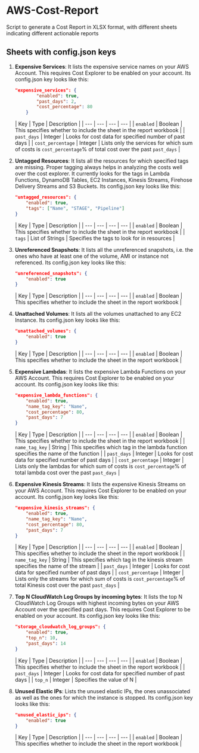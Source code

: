 # AWS-Cost-Report
Script to generate a Cost Report in XLSX format, with different sheets indicating different actionable reports

## Sheets with config.json keys
1. **Expensive Services**: It lists the expensive service names on your AWS Account. This requires Cost Explorer to be enabled on your account.
    Its config.json key looks like this:
    ```json
    "expensive_services": {
            "enabled": true,
            "past_days": 2,
            "cost_percentage": 80
        }
    ```
    
    | Key | Type | Description |
    | --- | --- | --- | --- |
    | `enabled` | Boolean | This specifies whether to include the sheet in the report workbook |
    | `past_days` | Integer | Looks for cost data for specified number of past days |
    | `cost_percentage` | Integer | Lists only the services for which sum of costs is `cost_percentage`% of total cost over the past `past_days` |

2. **Untagged Resources**: It lists all the resources for which specified tags are missing. Proper tagging always helps in analyzing the costs well over the cost explorer. It currently looks for the tags in Lambda Functions, DynamoDB Tables, EC2 Instances, Kinesis Streams, Firehose Delivery Streams and S3 Buckets.
    Its config.json key looks like this:
    ```json
    "untagged_resources": {
        "enabled": true,
        "tags": ["Name", "STAGE", "Pipeline"]
    }
    ```
    | Key | Type | Description |
    | --- | --- | --- | --- |
    | `enabled` | Boolean | This specifies whether to include the sheet in the report workbook |
    | `tags` | List of Strings | Specifies the tags to look for in resources |
3. **Unreferenced Snapshots**: It lists all the unreferenced snapshots, i.e. the ones who have at least one of the volume, AMI or instance not referenced.
    Its config.json key looks like this:
    ```json
    "unreferenced_snapshots": {
        "enabled": true
    }
    ```
    | Key | Type | Description |
    | --- | --- | --- | --- |
    | `enabled` | Boolean | This specifies whether to include the sheet in the report workbook |
4. **Unattached Volumes**: It lists all the volumes unattached to any EC2 Instance.
    Its config.json key looks like this:
    ```json
    "unattached_volumes": {
        "enabled": true
    }
    ```
    | Key | Type | Description |
    | --- | --- | --- | --- |
    | `enabled` | Boolean | This specifies whether to include the sheet in the report workbook |
5. **Expensive Lambdas**: It lists the expensive Lambda Functions on your AWS Account. This requires Cost Explorer to be enabled on your account.
    Its config.json key looks like this:
    ```json
    "expensive_lambda_functions": {
        "enabled": true,
        "name_tag_key": "Name",
        "cost_percentage": 80,
        "past_days": 7
    }
    ```
    | Key | Type | Description |
    | --- | --- | --- | --- |
    | `enabled` | Boolean | This specifies whether to include the sheet in the report workbook |
    | `name_tag_key` | String | This specifies which tag in the lambda function specifies the name of the function |
    | `past_days` | Integer | Looks for cost data for specified number of past days |
    | `cost_percentage` | Integer | Lists only the lambdas for which sum of costs is `cost_percentage`% of total lambda cost over the past `past_days` |
6. **Expensive Kinesis Streams**: It lists the expensive Kinesis Streams on your AWS Account. This requires Cost Explorer to be enabled on your account.
    Its config.json key looks like this:
    ```json
    "expensive_kinesis_streams": {
        "enabled": true,
        "name_tag_key": "Name",
        "cost_percentage": 80,
        "past_days": 7
    }
    ```
    | Key | Type | Description |
    | --- | --- | --- | --- |
    | `enabled` | Boolean | This specifies whether to include the sheet in the report workbook |
    | `name_tag_key` | String | This specifies which tag in the kinesis stream specifies the name of the stream |
    | `past_days` | Integer | Looks for cost data for specified number of past days |
    | `cost_percentage` | Integer | Lists only the streams for which sum of costs is `cost_percentage`% of total Kinesis cost over the past `past_days` |
7. **Top N CloudWatch Log Groups by incoming bytes**: It lists the top N CloudWatch Log Groups with highest incoming bytes on your AWS Account over the specified past days. This requires Cost Explorer to be enabled on your account.
    Its config.json key looks like this:
    ```json
    "storage_cloudwatch_log_groups": {
        "enabled": true,
        "top_n": 10,
        "past_days": 14
    }
    ```
    | Key | Type | Description |
    | --- | --- | --- | --- |
    | `enabled` | Boolean | This specifies whether to include the sheet in the report workbook |
    | `past_days` | Integer | Looks for cost data for specified number of past days |
    | `top_n` | Integer | Specifies the value of N |
8. **Unused Elastic IPs**: Lists the unused elastic IPs, the ones unassociated as well as the ones for which the instance is stopped.
    Its config.json key looks like this:
    ```json
    "unused_elastic_ips": {
        "enabled": true
    }
    ```
    | Key | Type | Description |
    | --- | --- | --- | --- |
    | `enabled` | Boolean | This specifies whether to include the sheet in the report workbook |
